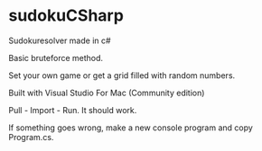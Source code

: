 # sudokuCSharp

Sudokuresolver made in c#

Basic bruteforce method.

Set your own game or get a grid filled with random numbers.

Built with Visual Studio For Mac (Community edition)

Pull - Import - Run. It should work.

If something goes wrong, make a new console program and copy Program.cs.
